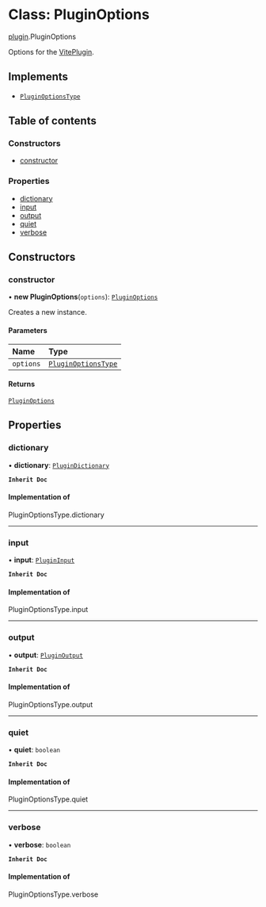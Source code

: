 # Class: PluginOptions

[plugin](../modules/plugin.md).PluginOptions

Options for the [VitePlugin](../modules/plugin.md#viteplugin).

## Implements

- [`PluginOptionsType`](../modules/types.md#pluginoptionstype)

## Table of contents

### Constructors

- [constructor](plugin.PluginOptions.md#constructor)

### Properties

- [dictionary](plugin.PluginOptions.md#dictionary)
- [input](plugin.PluginOptions.md#input)
- [output](plugin.PluginOptions.md#output)
- [quiet](plugin.PluginOptions.md#quiet)
- [verbose](plugin.PluginOptions.md#verbose)

## Constructors

### constructor

• **new PluginOptions**(`options`): [`PluginOptions`](plugin.PluginOptions.md)

Creates a new instance.

#### Parameters

| Name | Type |
| :------ | :------ |
| `options` | [`PluginOptionsType`](../modules/types.md#pluginoptionstype) |

#### Returns

[`PluginOptions`](plugin.PluginOptions.md)

## Properties

### dictionary

• **dictionary**: [`PluginDictionary`](plugin.PluginDictionary.md)

**`Inherit Doc`**

#### Implementation of

PluginOptionsType.dictionary

___

### input

• **input**: [`PluginInput`](plugin.PluginInput.md)

**`Inherit Doc`**

#### Implementation of

PluginOptionsType.input

___

### output

• **output**: [`PluginOutput`](plugin.PluginOutput.md)

**`Inherit Doc`**

#### Implementation of

PluginOptionsType.output

___

### quiet

• **quiet**: `boolean`

**`Inherit Doc`**

#### Implementation of

PluginOptionsType.quiet

___

### verbose

• **verbose**: `boolean`

**`Inherit Doc`**

#### Implementation of

PluginOptionsType.verbose

